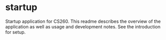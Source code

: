 # startup
Startup application for CS260. This readme describes the overview of the 
application as well as usage and development notes. See the introduction for setup.
